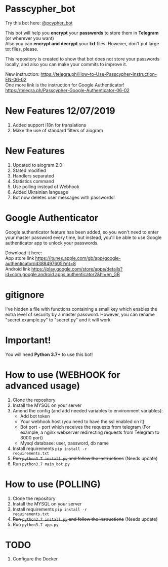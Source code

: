 # Passcypher_bot
Try this bot here: <a href="https://t.me/pcypher_bot"> @pcypher_bot</a>


This bot will help you <b>encrypt</b> your <b>passwords</b> to store them in <b>Telegram</b> (or wherever you want)<br>
Also you can <b>encrypt and decrypt</b> your <b>txt</b> files. 
However, don't put large txt files, please. 

This repository is created to show that bot does not store your passwords locally, and also you can make your commits to improve it.

New instruction:
https://telegra.ph/How-to-Use-Passcypher-Instruction-EN-06-02<br>
One more link is the instruction for Google Authenticator!
https://telegra.ph/Passcypher-Google-Authenticator-06-02

# New Features 12/07/2019
1. Added support i18n for translations
2. Make the use of standard filters of aiogram



# New Features
1. Updated to aiogram 2.0
2. Stated modified
3. Handlers separated
4. Statistics command
5. Use polling instead of Webhook
6. Added Ukrainian language
7. Bot now deletes user messages with passwords!

# Google Authenticator

Google authenticator feature has been added, so you won't need to enter your master password every time,
but instead, you'll be able to use Google authenticator app to unlock your passwords.


Download it here:<br>
App store link https://itunes.apple.com/gb/app/google-authenticator/id388497605?mt=8
<br>
Android link https://play.google.com/store/apps/details?id=com.google.android.apps.authenticator2&hl=en_GB

# gitignore

I've hidden a file with functions containing a small key which enables the extra level of security by a master password.
However, you can rename "secret.example.py" to "secret.py" and it will work

# Important!
You will need <b>Python 3.7+</b> to use this bot!

# How to use (WEBHOOK for advanced usage)

1. Clone the repository
2. Install the MYSQL on your server
3. Amend the config (and add needed variables to environment variables):
    -  Add bot token
    -  Your webhook host (you need to have the ssl enabled on it) 
    -  Bot port - port which receives the requests from telegram (For example, a nginx webserver redirecting requests from Telegram to 3000 port)
    -  Mysql database: user, password, db name
4. Install requirements <code>pip install -r requirements.txt</code>
5. <s>Run <code>python3.7 install.py</code> and follow the instructions</s> (Needs update)
6. Run <code>python3.7 main_bot.py</code>
 
 
# How to use (POLLING)

1. Clone the repository
2. Install the MYSQL on your server
3. Install requirements <code>pip install -r requirements.txt</code>
4. <s>Run <code>python3.7 install.py</code> and follow the instructions</s> (Needs update)
5. Run <code>python3.7 app.py</code>
 
# TODO
1. Configure the Docker 
